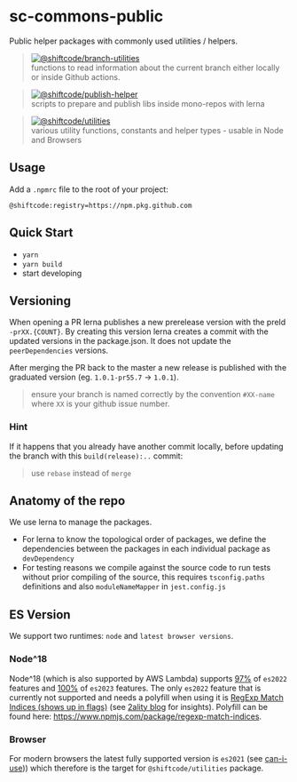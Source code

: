 # sc-commons-public

Public helper packages with commonly used utilities / helpers.


>[![@shiftcode/branch-utilities](https://img.shields.io/github/package-json/v/shiftcode/sc-commons-public?filename=packages%2Fbranch-utilities%2Fpackage.json&label=%40shiftcode%2Fbranch-utilities)](packages/branch-utilities) \
>functions to read information about the current branch either locally or inside Github actions.

 
>[![@shiftcode/publish-helper](https://img.shields.io/github/package-json/v/shiftcode/sc-commons-public?filename=packages%2Fpublish-helper%2Fpackage.json&label=%40shiftcode%2Fpublish-helper)](packages/publish-helper)\
>scripts to prepare and publish libs inside mono-repos with lerna

>[![@shiftcode/utilities](https://img.shields.io/github/package-json/v/shiftcode/sc-commons-public?filename=packages%2Futilities%2Fpackage.json&label=%40shiftcode%2Futilities)](packages/utilities)\
>various utility functions, constants and helper types - usable in Node and Browsers

## Usage
Add a `.npmrc` file to the root of your project:
```
@shiftcode:registry=https://npm.pkg.github.com
```

## Quick Start
* `yarn`
* `yarn build`
* start developing


## Versioning
When opening a PR lerna publishes a new prerelease version with the preId `-prXX.{COUNT}`.
By creating this version lerna creates a commit with the updated versions in the package.json. It does not update the `peerDependencies` versions.

After merging the PR back to the master a new release is published with the graduated version (eg. `1.0.1-pr55.7` -> `1.0.1`).

> ensure your branch is named correctly by the convention `#XX-name` where `XX` is your github issue number.

### Hint
If it happens that you already have another commit locally, before updating the branch with this `build(release):..` commit:
> use `rebase` instead of `merge`


## Anatomy of the repo

We use lerna to manage the packages.
- For lerna to know the topological order of packages, we define the dependencies between the packages in each individual package as `devDependency`
- For testing reasons we compile against the source code to run tests without prior compiling of the source, this requires `tsconfig.paths` definitions and also `moduleNameMapper` in `jest.config.js`


## ES Version
We support two runtimes: `node` and `latest browser versions`.

### Node^18
Node^18 (which is also supported by AWS Lambda) supports [97%](https://node.green/#ES2022) of `es2022` features and [100%](https://node.green/#ES2023) of `es2023` features.
The only `es2022` feature that is currently not supported and needs a polyfill when using it is
[RegExp Match Indices (shows up in flags)](https://node.green/#ES2022-features-RegExp-Match-Indices---hasIndices-----d--flag-) (see [2ality blog](https://2ality.com/2019/12/regexp-match-indices.html) for insights). 
Polyfill can be found here: https://www.npmjs.com/package/regexp-match-indices.

### Browser
For modern browsers the latest fully supported version is `es2021` (see [can-i-use](https://caniuse.com/?feats=mdn-javascript_builtins_string_replaceall,mdn-javascript_builtins_promise_any,mdn-javascript_builtins_weakref,mdn-javascript_operators_logical_or_assignment,mdn-javascript_operators_logical_and_assignment,mdn-javascript_operators_logical_nullish_assignment,mdn-javascript_grammar_numeric_separators,mdn-javascript_builtins_finalizationregistry)))
which therefore is the target for `@shiftcode/utilities` package.
